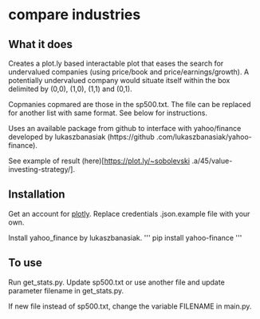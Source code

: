 # compare industries

## What it does

Creates a plot.ly based interactable plot that eases the search
for undervalued companies (using price/book and
price/earnings/growth). A potentially undervalued company would
situate itself within the box delimited by (0,0), (1,0), (1,1) and
(0,1).

Copmanies copmared are those in the sp500.txt. The file can be
replaced for another list with same format. See below for instructions.

Uses an available package from github to interface with yahoo/finance
 developed by lukaszbanasiak (https://github
 .com/lukaszbanasiak/yahoo-finance).

 See example of result (here)[https://plot.ly/~sobolevski
 .a/45/value-investing-strategy/].

## Installation

Get an account for [plotly](https://plot.ly). Replace credentials
.json.example file with your own.

Install yahoo_finance by lukaszbanasiak.
'''
pip install yahoo-finance
'''

## To use

Run get_stats.py. Update sp500.txt or use another file and update
parameter filename in get_stats.py.

If new file instead of sp500.txt, change the variable FILENAME in
main.py.